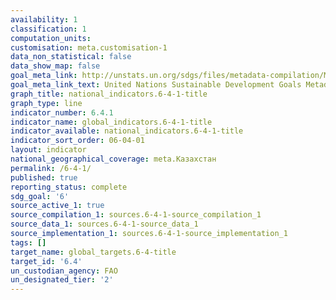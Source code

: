 ```yaml
---
availability: 1
classification: 1
computation_units:
customisation: meta.customisation-1
data_non_statistical: false
data_show_map: false
goal_meta_link: http://unstats.un.org/sdgs/files/metadata-compilation/Metadata-Goal-6.pdf
goal_meta_link_text: United Nations Sustainable Development Goals Metadata (pdf 428kB)
graph_title: national_indicators.6-4-1-title
graph_type: line
indicator_number: 6.4.1
indicator_name: global_indicators.6-4-1-title
indicator_available: national_indicators.6-4-1-title
indicator_sort_order: 06-04-01
layout: indicator
national_geographical_coverage: meta.Казахстан
permalink: /6-4-1/
published: true
reporting_status: complete
sdg_goal: '6'
source_active_1: true
source_compilation_1: sources.6-4-1-source_compilation_1
source_data_1: sources.6-4-1-source_data_1
source_implementation_1: sources.6-4-1-source_implementation_1
tags: []
target_name: global_targets.6-4-title
target_id: '6.4'
un_custodian_agency: FAO
un_designated_tier: '2'
---
```

